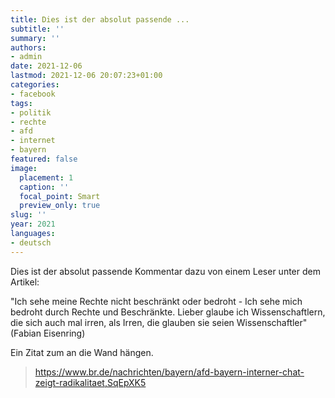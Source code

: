 ```yaml
---
title: Dies ist der absolut passende ...
subtitle: ''
summary: ''
authors:
- admin
date: 2021-12-06
lastmod: 2021-12-06 20:07:23+01:00
categories:
- facebook
tags:
- politik
- rechte
- afd
- internet
- bayern
featured: false
image:
  placement: 1
  caption: ''
  focal_point: Smart
  preview_only: true
slug: ''
year: 2021
languages:
- deutsch
---
```


Dies ist der absolut passende Kommentar dazu von einem Leser unter dem Artikel:

"Ich sehe meine Rechte nicht beschränkt oder bedroht - Ich sehe mich bedroht durch Rechte und Beschränkte. 
Lieber glaube ich Wissenschaftlern, die sich auch mal irren, als Irren, die glauben sie seien Wissenschaftler"  (Fabian Eisenring)

Ein Zitat zum an die Wand hängen.
> https://www.br.de/nachrichten/bayern/afd-bayern-interner-chat-zeigt-radikalitaet,SqEpXK5